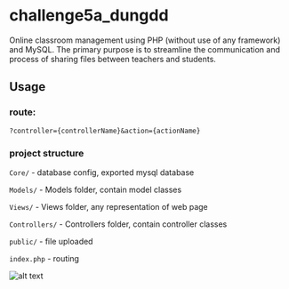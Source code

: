 # challenge5a_dungdd
Online classroom management using PHP (without use of any framework) and MySQL. The primary purpose is to streamline the communication and process of sharing files between teachers and students.

## Usage
### route: 
`?controller={controllerName}&action={actionName}`
### project structure
`Core/` - database config, exported mysql database

`Models/` - Models folder, contain model classes

`Views/` - Views folder, any representation of web page

`Controllers/` - Controllers folder, contain controller classes

`public/` - file uploaded

`index.php` - routing

![alt text](https://scontent-sin6-3.cdninstagram.com/v/t51.2885-15/156958668_479593903404546_3490652919598377425_n.jpg?stp=dst-jpg_e35&_nc_ht=scontent-sin6-3.cdninstagram.com&_nc_cat=106&_nc_ohc=h_ciUvNtBuEAX_FIcsH&edm=AABBvjUBAAAA&ccb=7-4&ig_cache_key=MjUyMzQwNzAyNTUxNDI3MjgxNw%3D%3D.2-ccb7-4&oh=00_AT9D4KVOUj65UtKBb2gqNULP3pA-cdBC-kg_6yeQqjsLow&oe=6224EE04&_nc_sid=83d603)
